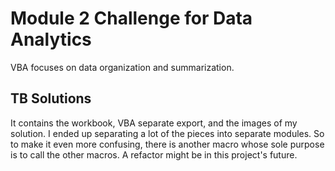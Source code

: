 # Module 2 Challenge for Data Analytics
VBA focuses on data organization and summarization.
## TB Solutions
It contains the workbook, VBA separate export, and the images of my solution.
I ended up separating a lot of the pieces into separate modules. So to make it even more confusing, there is another macro whose sole purpose is to call the other macros.
A refactor might be in this project's future.

